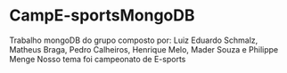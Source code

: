 # CampE-sportsMongoDB

Trabalho mongoDB do grupo composto por: Luiz Eduardo Schmalz, Matheus Braga, Pedro Calheiros, Henrique Melo, Mader Souza e Philippe Menge
Nosso tema foi campeonato de E-sports
